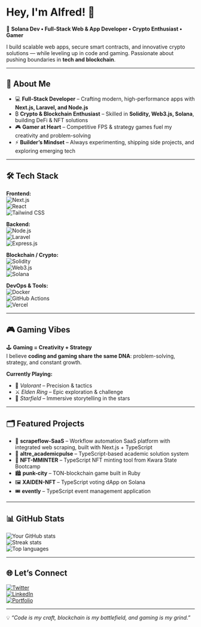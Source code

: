 # Hey, I'm Alfred! 👋  
🚀 **Solana Dev • Full-Stack Web & App Developer • Crypto Enthusiast • Gamer**  

I build scalable web apps, secure smart contracts, and innovative crypto solutions — while leveling up in code and gaming. Passionate about pushing boundaries in **tech and blockchain**.  

---

## 🌟 About Me  

- 💻 **Full-Stack Developer** – Crafting modern, high-performance apps with **Next.js, Laravel, and Node.js**  
- ₿ **Crypto & Blockchain Enthusiast** – Skilled in **Solidity, Web3.js, Solana**, building DeFi & NFT solutions  
- 🎮 **Gamer at Heart** – Competitive FPS & strategy games fuel my creativity and problem-solving  
- ⚡ **Builder’s Mindset** – Always experimenting, shipping side projects, and exploring emerging tech  

---

## 🛠️ Tech Stack  

**Frontend:**  
![Next.js](https://img.shields.io/badge/Next.js-000000?logo=nextdotjs&logoColor=white)  
![React](https://img.shields.io/badge/React-20232A?logo=react&logoColor=61DAFB)  
![Tailwind CSS](https://img.shields.io/badge/TailwindCSS-38B2AC?logo=tailwind-css&logoColor=white)  

**Backend:**  
![Node.js](https://img.shields.io/badge/Node.js-339933?logo=node.js&logoColor=white)  
![Laravel](https://img.shields.io/badge/Laravel-FF2D20?logo=laravel&logoColor=white)  
![Express.js](https://img.shields.io/badge/Express.js-404D59?logo=express)  

**Blockchain / Crypto:**  
![Solidity](https://img.shields.io/badge/Solidity-363636?logo=solidity&logoColor=white)  
![Web3.js](https://img.shields.io/badge/Web3.js-F16822?logo=web3.js&logoColor=white)  
![Solana](https://img.shields.io/badge/Solana-9945FF?logo=solana&logoColor=white)  

**DevOps & Tools:**  
![Docker](https://img.shields.io/badge/Docker-2496ED?logo=docker&logoColor=white)  
![GitHub Actions](https://img.shields.io/badge/GitHub%20Actions-2088FF?logo=github-actions&logoColor=white)  
![Vercel](https://img.shields.io/badge/Vercel-000000?logo=vercel&logoColor=white)  

---

## 🎮 Gaming Vibes  

🕹️ **Gaming = Creativity + Strategy**  
I believe **coding and gaming share the same DNA**: problem-solving, strategy, and constant growth.  

**Currently Playing:**  
- 🎯 *Valorant* – Precision & tactics  
- ⚔️ *Elden Ring* – Epic exploration & challenge  
- 🌌 *Starfield* – Immersive storytelling in the stars  

---

## 🗂️ Featured Projects  

- 🚀 **scrapeflow-SaaS** – Workflow automation SaaS platform with integrated web scraping, built with Next.js + TypeScript  
- 📘 **altre_academicpulse** – TypeScript-based academic solution system  
- 🎨 **NFT-MMINTER** – TypeScript NFT minting tool from Kwara State Bootcamp  
- 🏙️ **punk-city** – TON-blockchain game built in Ruby  
- 🖼️ **XAIDEN-NFT** – TypeScript voting dApp on Solana  
- 🎟️ **evently** – TypeScript event management application  

---

## 📊 GitHub Stats  

![Your GitHub stats](https://github-readme-stats.vercel.app/api?username=XaidenLabs&show_icons=true&theme=radical)  
![Streak stats](https://github-readme-streak-stats.herokuapp.com/?user=XaidenLabs&theme=radical)  
![Top languages](https://github-readme-stats.vercel.app/api/top-langs/?username=XaidenLabs&layout=compact&theme=radical)  

---

## 🌐 Let’s Connect  

[![Twitter](https://img.shields.io/badge/Twitter-%231DA1F2.svg?logo=Twitter&logoColor=white)](https://twitter.com/xaidenlabs)  
[![LinkedIn](https://img.shields.io/badge/LinkedIn-%230A66C2.svg?logo=linkedin&logoColor=white)](https://linkedin.com/in/alfred-gabriel-5529a926a)  
[![Portfolio](https://img.shields.io/badge/Portfolio-%23000000.svg?logo=vercel&logoColor=white)](https://xaidenlabs.com.ng)  

---

💡 *“Code is my craft, blockchain is my battlefield, and gaming is my grind.”*  
